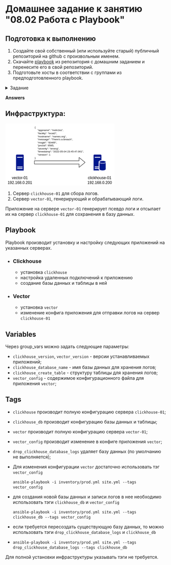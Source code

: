 # Домашнее задание к занятию "08.02 Работа с Playbook"

## Подготовка к выполнению

1. Создайте свой собственный (или используйте старый) публичный репозиторий на github с произвольным именем.
2. Скачайте [playbook](./playbook/) из репозитория с домашним заданием и перенесите его в свой репозиторий.
3. Подготовьте хосты в соответствии с группами из предподготовленного playbook.

<details>
<summary>Задание</summary>
## Основная часть

1. Приготовьте свой собственный inventory файл `prod.yml`.
2. Допишите playbook: нужно сделать ещё один play, который устанавливает и настраивает [vector](https://vector.dev).
3. При создании tasks рекомендую использовать модули: `get_url`, `template`, `unarchive`, `file`.
4. Tasks должны: скачать нужной версии дистрибутив, выполнить распаковку в выбранную директорию, установить vector.
5. Запустите `ansible-lint site.yml` и исправьте ошибки, если они есть.
6. Попробуйте запустить playbook на этом окружении с флагом `--check`.
7. Запустите playbook на `prod.yml` окружении с флагом `--diff`. Убедитесь, что изменения на системе произведены.
8. Повторно запустите playbook с флагом `--diff` и убедитесь, что playbook идемпотентен.
9. Подготовьте README.md файл по своему playbook. В нём должно быть описано: что делает playbook, какие у него есть параметры и теги.
10. Готовый playbook выложите в свой репозиторий, поставьте тег `08-ansible-02-playbook` на фиксирующий коммит, в ответ предоставьте ссылку на него.
</details>


**Answers**


## Инфраструктура:

![Infrastructure](assets/infrastructure.png "Infrastructure")

1. Сервер `clickhouse-01` для сбора логов.
2. Сервер `vector-01`, генерирующий и обрабатывающий логи.

Приложение на сервере `vector-01` генерирует псевдо логи и отсылает их на сервер `clickhouse-01` для сохранения в базу данных.

## Playbook

Playbook производит установку и настройку следующих приложений на указанных серверах.


- ### Clickhouse

  - установка `clickhouse`
  - настройка удаленных подключений к приложению
  - создание базы данных и таблицы в ней


- ### Vector

  - установка `vector`
  - изменение конфига приложения для отправки логов на сервер `clickhouse-01`


## Variables

Через group_vars можно задать следующие параметры:
- `clickhouse_version`, `vector_version` - версии устанавливаемых приложений;
- `clickhouse_database_name` - имя базы данных для хранения логов;
- `clickhouse_create_table` - структуру таблицы для хранения логов;
- `vector_config` - содержимое конфигурационного файла для приложения `vector`;

## Tags

- `clickhouse` производит полную конфигурацию сервера `clickhouse-01`;
- `clickhouse_db` производит конфигурацию базы данных и таблицы;
- `vector` производит полную конфигурацию сервера `vector-01`;
- `vector_config` производит изменение в конфиге приложения `vector`;
- `drop_clickhouse_database_logs` удаляет базу данных (по умолчанию не выполняется);


- Для изменения конфигурации `vector` достаточно использовать тэг `vector_config`

    ```console
    ansible-playbook -i inventory/prod.yml site.yml --tags vector_config
    ```

- для создания новой базы данных и записи логов в нее необходимо использовать тэги `clickhouse_db` и `vector_config`

    ```console
    ansible-playbook -i inventory/prod.yml site.yml --tags clickhouse_db --tags vector_config
    ```

- если требуется пересоздать существующую базу данных, то можно использовать тэги `drop_clickhouse_database_logs` и `clickhouse_db`
- 
    ```console
    ansible-playbook -i inventory/prod.yml site.yml --tags drop_clickhouse_database_logs --tags clickhouse_db
    ```
Для полной установки инфраструктуры указывать тэги не требуется.
